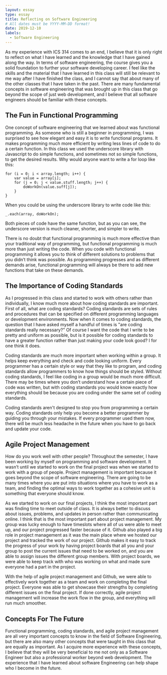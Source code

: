 ```yaml
---
layout: essay
type: essay
title: Reflecting on Software Engineering
# All dates must be YYYY-MM-DD format!
date: 2019-12-10
labels:
  - Software Engineering
---
```


As my experience with ICS 314 comes to an end, I believe that it is only right to reflect on what I have learned and the knowledge that I have gained along the way. In terms of software engineering, the course gives you a solid foundation to further your software developing career. I feel like the skills and the material that I have learned in this class will still be relevant to me way after I have finished the class, and I cannot say that about many of the other classes that I have taken in the past. There are many fundamental concepts in software engineering that was brought up in this class that go beyond the scope of just web development, and I believe that all software engineers should be familiar with these concepts. 

## The Fun in Functional Programming

One concept of software engineering that we learned about was functional programming. As someone who is still a beginner in programming, I was surprised to see how elegant and easy it is to write functional programs. It makes programming much more efficient by writing less lines of code to do a certain function. In this class we used the underscore library with Javascript to do simple functions, and sometimes not so simple functions, to get the desired results. Why would anyone want to write a for loop like this:

```
for (i = 0; i < array.length; i++) {
	var value = array[i];
	for (j = 0; j < value.stuff.length; j++) {
		doWorkOn(value.suff[j]);
	}
}
```
When you could be using the underscore library to write code like this:

```
_.each(array, doWorkOn);
```
Both pieces of code have the same function, but as you can see, the underscore version is much cleaner, shorter, and simpler to write. 

There is no doubt that functional programming is much more effective than your traditional way of programming, but functional programming is much more than just writing the code. When you code with functional programming it allows you to think of different solutions to problems that you didn’t think was possible. As programming progresses and as different demands arise, functional programming will always be there to add new functions that take on these demands. 

## The Importance of Coding Standards

As I progressed in this class and started to work with others rather than individually, I know much more about how coding standards are important. First of all, what are coding standards? Coding standards are sets of rules and procedures that can be specified on different programming languages or development environments. Now when it comes to coding standards, the question that I have asked myself a handful of times is "are coding standards really necessary?" Of course I want the code that I write to be pretty and uniform as possible, but is it possible for coding standards to have a greater function rather than just making your code look good? I for one think it does.

Coding standards are much more important when working within a group. It helps keep everything and check and code looking uniform. Every programmer has a certain style or way that they like to program, and coding standards allow programmers to know how things should be styled. Without coding standards, I feel like coding in a group would be much more difficult. There may be times where you don’t understand how a certain piece of code was written, but with coding standards you would know exactly how everything should be because you are coding under the same set of coding standards. 

Coding standards aren't designed to stop you from programming a certain way. Coding standards only help you become a better programmer by guiding you through your mistakes. If every programmer used them now, there will be much less headache in the future when you have to go back and update your code.

## Agile Project Management

How do you work well with other people? Throughout the semester, I have been working by myself on programming and software development. It wasn’t until we started to work on the final project was when we started to work with a group of people. Project management is important because it goes beyond the scope of software engineering. There are going to be many times where you are put into situations where you have to work as a team, and finding the optimal ways to work together as a cohesive unit is something that everyone should know. 

As we started to work on our final projects, I think the most important part was finding time to meet outside of class. It is always better to discuss about issues, problems, and updates in person rather than communicating online. I think that is the most important part about project management. My group was lucky enough to have timeslots where all of us were able to meet up, and our project progressed faster because of it. Github also played a big role in project management as it was the main place where we hosted our project and tracked the work of our project. Github makes it easy to track the progress of your work by having project boards that all you and your group to post the current issues that need to be worked on, and you are able to assign issues the different group members. With project boards, we were able to keep track with who was working on what and made sure everyone had a part in the project. 

With the help of agile project management and Github, we were able to effectively work together as a team and work on completing the final project. Everyone was able to get showcase their strengths by completing different issues on the final project. If done correctly, agile project management will increase the work flow in the group, and everything will run much smoother. 

## Concepts For The Future

Functional programming, coding standards, and agile project management are all very important concepts to know in the field of Software Engineering, but there are also many other concepts that were taught in this class that are equally as important. As I acquire more experience with these concepts, I believe that they will be very beneficial to me not only as a Software Engineer but also a professional worker beyond web development. The experience that I have learned about software Engineering can help shape who I become in the future.
